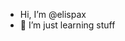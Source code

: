 - Hi, I’m @elispax
- 🌱 I’m just learning stuff

<!---
elispax/elispax is a ✨ special ✨ repository because its `README.md` (this file) appears on your GitHub profile.
You can click the Preview link to take a look at your changes.
--->

